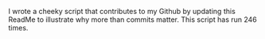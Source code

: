 I wrote a cheeky script that contributes to my Github by updating this ReadMe to illustrate why more than commits matter. This script has run 246 times.